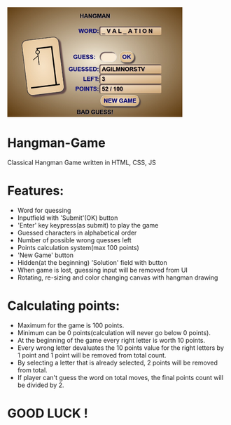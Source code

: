 <img src="Screenshot.jpg" width="400px">

# Hangman-Game
Classical Hangman Game written in HTML, CSS, JS

# Features:
* Word for quessing
* Inputfield with 'Submit'(OK) button
* 'Enter' key keypress(as submit) to play the game
* Guessed characters in alphabetical order
* Number of possible wrong quesses left
* Points calculation system(max 100 points)
* 'New Game' button
* Hidden(at the beginning) 'Solution' field with button 
* When game is lost, guessing input will be removed from UI
* Rotating, re-sizing and color changing canvas with hangman drawing

# Calculating points:
* Maximum for the game is 100 points.
* Minimum can be 0 points(calculation will never go below 0 points).
* At the beginning of the game every right letter is worth 10 points.
* Every wrong letter devaluates the 10 points value for the right letters by 1 point and 1 point will be removed from total count.
* By selecting a letter that is already selected, 2 points will be removed from total.
* If player can't guess the word on total moves, the final points count will be divided by 2.

# GOOD LUCK !
